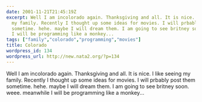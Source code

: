 ```yaml
---
date: 2001-11-21T21:45:19Z
excerpt: Well I am incolorado again. Thanksgiving and all. It is nice. I like seeing
  my family. Recently I thought up some ideas for movies. I will prbably post them
  sometime. hehe. maybe I will dream them. I am going to see britney soon. weee. meanwhile
  I will be programming like a monkey...
tags: ["family","colorado","programming","movies"]
title: Colorado
wordpress_id: 134
wordpress_url: http://new.nata2.org/?p=134
---
```


Well I am incolorado again. Thanksgiving and all. It is nice. I like seeing my family. Recently I thought up some ideas for movies. I will prbably post them sometime. hehe. maybe I will dream them. I am going to see britney soon. weee. meanwhile I will be programming like a monkey...
